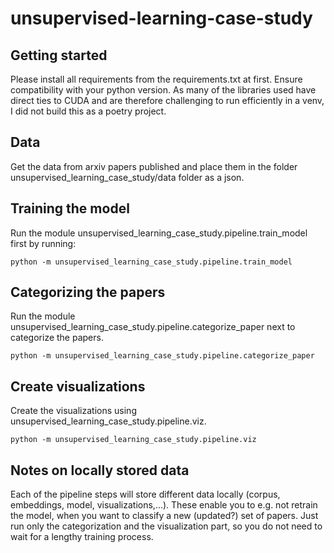 # unsupervised-learning-case-study
 
## Getting started
Please install all requirements from the requirements.txt at first. Ensure compatibility with your python version. As many of the libraries used have direct ties to CUDA and are therefore challenging to run efficiently in a venv, I did not build this as a poetry project.

## Data
Get the data from arxiv papers published and place them in the folder unsupervised_learning_case_study/data folder as a json.

## Training the model
Run the module unsupervised_learning_case_study.pipeline.train_model first by running:
```
python -m unsupervised_learning_case_study.pipeline.train_model
```

## Categorizing the papers
Run the module unsupervised_learning_case_study.pipeline.categorize_paper next to categorize the papers.
```
python -m unsupervised_learning_case_study.pipeline.categorize_paper
```

## Create visualizations
Create the visualizations using unsupervised_learning_case_study.pipeline.viz.
```
python -m unsupervised_learning_case_study.pipeline.viz
```

## Notes on locally stored data
Each of the pipeline steps will store different data locally (corpus, embeddings, model, visualizations,...).
These enable you to e.g. not retrain the model, when you want to classify a new (updated?) set of papers. Just run only the categorization and the visualization part, so you do not need to wait for a lengthy training process.